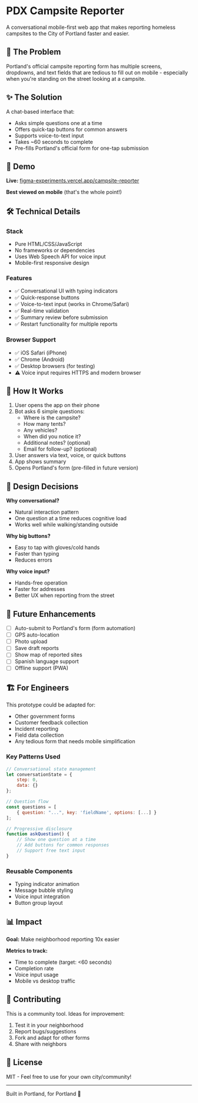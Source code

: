 # PDX Campsite Reporter

A conversational mobile-first web app that makes reporting homeless campsites to the City of Portland faster and easier.

## 🎯 The Problem

Portland's official campsite reporting form has multiple screens, dropdowns, and text fields that are tedious to fill out on mobile - especially when you're standing on the street looking at a campsite.

## ✨ The Solution

A chat-based interface that:
- Asks simple questions one at a time
- Offers quick-tap buttons for common answers
- Supports voice-to-text input
- Takes ~60 seconds to complete
- Pre-fills Portland's official form for one-tap submission

## 🚀 Demo

**Live:** [figma-experiments.vercel.app/campsite-reporter](https://figma-experiments.vercel.app/campsite-reporter)

**Best viewed on mobile** (that's the whole point!)

## 🛠️ Technical Details

### Stack
- Pure HTML/CSS/JavaScript
- No frameworks or dependencies
- Uses Web Speech API for voice input
- Mobile-first responsive design

### Features
- ✅ Conversational UI with typing indicators
- ✅ Quick-response buttons
- ✅ Voice-to-text input (works in Chrome/Safari)
- ✅ Real-time validation
- ✅ Summary review before submission
- ✅ Restart functionality for multiple reports

### Browser Support
- ✅ iOS Safari (iPhone)
- ✅ Chrome (Android)
- ✅ Desktop browsers (for testing)
- ⚠️ Voice input requires HTTPS and modern browser

## 📱 How It Works

1. User opens the app on their phone
2. Bot asks 6 simple questions:
   - Where is the campsite?
   - How many tents?
   - Any vehicles?
   - When did you notice it?
   - Additional notes? (optional)
   - Email for follow-up? (optional)
3. User answers via text, voice, or quick buttons
4. App shows summary
5. Opens Portland's form (pre-filled in future version)

## 🎨 Design Decisions

**Why conversational?**
- Natural interaction pattern
- One question at a time reduces cognitive load
- Works well while walking/standing outside

**Why big buttons?**
- Easy to tap with gloves/cold hands
- Faster than typing
- Reduces errors

**Why voice input?**
- Hands-free operation
- Faster for addresses
- Better UX when reporting from the street

## 🔮 Future Enhancements

- [ ] Auto-submit to Portland's form (form automation)
- [ ] GPS auto-location
- [ ] Photo upload
- [ ] Save draft reports
- [ ] Show map of reported sites
- [ ] Spanish language support
- [ ] Offline support (PWA)

## 🏗️ For Engineers

This prototype could be adapted for:
- Other government forms
- Customer feedback collection
- Incident reporting
- Field data collection
- Any tedious form that needs mobile simplification

### Key Patterns Used
```javascript
// Conversational state management
let conversationState = {
    step: 0,
    data: {}
};

// Question flow
const questions = [
    { question: "...", key: 'fieldName', options: [...] }
];

// Progressive disclosure
function askQuestion() {
    // Show one question at a time
    // Add buttons for common responses
    // Support free text input
}
```

### Reusable Components
- Typing indicator animation
- Message bubble styling
- Voice input integration
- Button group layout

## 📊 Impact

**Goal:** Make neighborhood reporting 10x easier

**Metrics to track:**
- Time to complete (target: <60 seconds)
- Completion rate
- Voice input usage
- Mobile vs desktop traffic

## 🤝 Contributing

This is a community tool. Ideas for improvement:
1. Test it in your neighborhood
2. Report bugs/suggestions
3. Fork and adapt for other forms
4. Share with neighbors

## 📄 License

MIT - Feel free to use for your own city/community!

---

Built in Portland, for Portland 🌲
